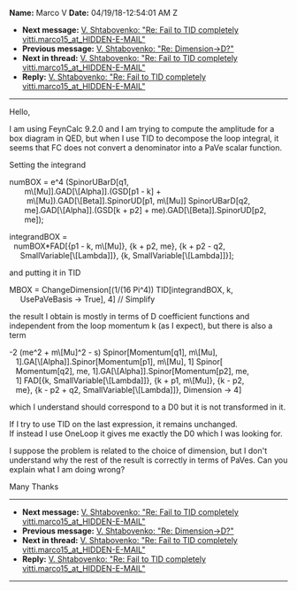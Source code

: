 **Name:** Marco V
**Date:** 04/19/18-12:54:01 AM Z

  - **Next message:** [V. Shtabovenko: "Re: Fail to TID completely
    vitti.marco15_at_HIDDEN-E-MAIL"](1403.html)
  - **Previous message:** [V. Shtabovenko: "Re:
    Dimension-\>D?"](1401.html)
  - **Next in thread:** [V. Shtabovenko: "Re: Fail to TID completely
    vitti.marco15_at_HIDDEN-E-MAIL"](1403.html)
  - **Reply:** [V. Shtabovenko: "Re: Fail to TID completely
    vitti.marco15_at_HIDDEN-E-MAIL"](1403.html)

-----

Hello,  

I am using FeynCalc 9.2.0 and I am trying to compute the amplitude for a
box diagram in QED, but when I use TID to decompose the loop integral,
it seems that FC does not convert a denominator into a PaVe scalar
function.  

Setting the integrand  

numBOX = e^4 (SpinorUBarD[q1,  
       m\\[Mu]].GAD[\\[Alpha]].(GSD[p1 -
k] +  
        m\\[Mu]).GAD[\\[Beta]].SpinorUD[p1,
m\\[Mu]] SpinorUBarD[q2,  
       me].GAD[\\[Alpha]].(GSD[k + p2] +
me).GAD[\\[Beta]].SpinorUD[p2,  
       me]);  

integrandBOX =  
  numBOX\*FAD[{p1 - k, m\\[Mu]}, {k + p2, me}, {k + p2 -
q2,  
     SmallVariable[\\[Lambda]]}, {k,
SmallVariable[\\[Lambda]]}];  

and putting it in TID  

MBOX = ChangeDimension[(1/(16 Pi^4)) TID[integrandBOX, k,  
     UsePaVeBasis -\> True], 4] // Simplify  

the result I obtain is mostly in terms of D coefficient functions and
independent from the loop momentum k (as I expect), but there is also a
term  

\-2 (me^2 + m\\[Mu]^2 - s) Spinor[Momentum[q1],
m\\[Mu],  
   1].GA[\\[Alpha]].Spinor[Momentum[p1],
m\\[Mu], 1] Spinor[  
   Momentum[q2], me,
1].GA[\\[Alpha]].Spinor[Momentum[p2],
me,  
   1] FAD[{k, SmallVariable[\\[Lambda]]}, {k +
p1, m\\[Mu]}, {k - p2,  
   me}, {k - p2 + q2, SmallVariable[\\[Lambda]]},
Dimension -\> 4]  

which I understand should correspond to a D0 but it is not transformed
in it.  

If I try to use TID on the last expression, it remains unchanged.  
If instead I use OneLoop it gives me exactly the D0 which I was looking
for.  

I suppose the problem is related to the choice of dimension, but I don't
understand why the rest of the result is correctly in terms of PaVes.
Can you explain what I am doing wrong?  

Many Thanks  

-----

  - **Next message:** [V. Shtabovenko: "Re: Fail to TID completely
    vitti.marco15_at_HIDDEN-E-MAIL"](1403.html)
  - **Previous message:** [V. Shtabovenko: "Re:
    Dimension-\>D?"](1401.html)
  - **Next in thread:** [V. Shtabovenko: "Re: Fail to TID completely
    vitti.marco15_at_HIDDEN-E-MAIL"](1403.html)
  - **Reply:** [V. Shtabovenko: "Re: Fail to TID completely
    vitti.marco15_at_HIDDEN-E-MAIL"](1403.html)

-----

